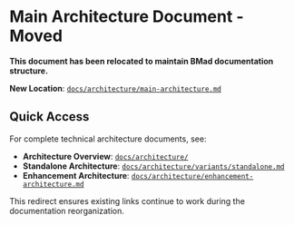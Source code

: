 # Main Architecture Document - Moved

**This document has been relocated to maintain BMad documentation structure.**

**New Location**: [`docs/architecture/main-architecture.md`](./architecture/main-architecture.md)

## Quick Access

For complete technical architecture documents, see:

- **Architecture Overview**: [`docs/architecture/`](./architecture/)
- **Standalone Architecture**: [`docs/architecture/variants/standalone.md`](./architecture/variants/standalone.md)
- **Enhancement Architecture**: [`docs/architecture/enhancement-architecture.md`](./architecture/enhancement-architecture.md)

This redirect ensures existing links continue to work during the documentation reorganization.